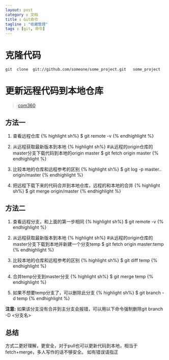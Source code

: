 ```yaml
---
layout: post
category : 文档
title : Git命令
tagline : "收藏整理"
tags : [git, 命令]
---
```

# 克隆代码

    git  clone  git://github.com/someone/some_project.git   some_project 

# 更新远程代码到本地仓库

> [com360](http://my.eoe.cn/com360/archive/3533.html)

## 方法一
1. 查看远程仓库
{% highlight sh%}
    $ git remote -v
{% endhighlight %}

2. 从远程获取最新版本到本地
{% highlight sh%}
    #从远程的origin仓库的master分支下载代码到本地的origin master
    $ git fetch origin master
{% endhighlight %}

3. 比较本地的仓库和远程参考的区别
{% highlight sh%}
    $ git log -p master.. origin/master
{% endhighlight %}

4. 把远程下载下来的代码合并到本地仓库，远程的和本地的合并
{% highlight sh%}
    $ git merge origin/master
{% endhighlight %}

## 方法二
1. 查看远程分支，和上面的第一步相同
{% highlight sh%}
    $ git remote -v
{% endhighlight %}

2. 从远程获取最新版本到本地
{% highlight sh%}
    #从远程的origin仓库的master分支下载到本地并新建一个分支temp
    $ git fetch origin master:temp
{% endhighlight %}

3. 比较本地的仓库和远程参考的区别
{% highlight sh%}
    $ git diff temp
{% endhighlight %}

4. 合并temp分支到master分支
{% highlight sh%}
    $ git merge temp
{% endhighlight %}

5. 如果不想要temp分支了，可以删除此分支
{% highlight sh%}
    $ git branch -d temp
{% endhighlight %}

**注意:** 如果该分支没有合并到主分支会报错，可以用以下命令强制删除git branch -D <分支名>

## 总结

方式二更好理解，更安全，对于pull也可以更新代码到本地，相当于fetch+merge，多人写作的话不够安全。
如有错误请指正
